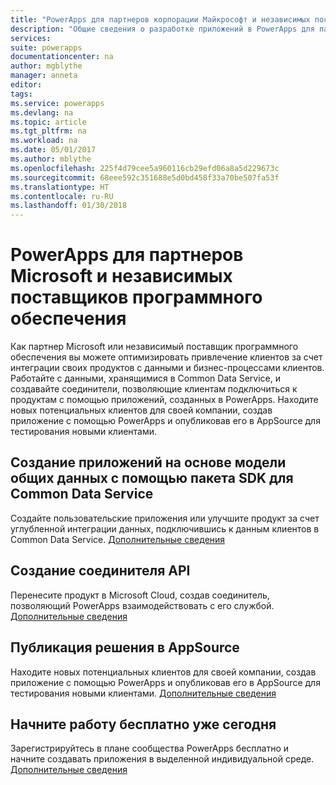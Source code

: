 ```yaml
---
title: "PowerApps для партнеров корпорации Майкрософт и независимых поставщиков программного обеспечения | Документация Майкрософт"
description: "Общие сведения о разработке приложений в PowerApps для партнеров Microsoft и независимых поставщиков программного обеспечения."
services: 
suite: powerapps
documentationcenter: na
author: mgblythe
manager: anneta
editor: 
tags: 
ms.service: powerapps
ms.devlang: na
ms.topic: article
ms.tgt_pltfrm: na
ms.workload: na
ms.date: 05/01/2017
ms.author: mblythe
ms.openlocfilehash: 225f4d79cee5a960116cb29efd06a8a5d229673c
ms.sourcegitcommit: 68eee592c351688e5d0bd458f33a70be507fa53f
ms.translationtype: HT
ms.contentlocale: ru-RU
ms.lasthandoff: 01/30/2018
---
```

# <a name="powerapps-for-microsoft-partners-and-isvs"></a>PowerApps для партнеров Microsoft и независимых поставщиков программного обеспечения
Как партнер Microsoft или независимый поставщик программного обеспечения вы можете оптимизировать привлечение клиентов за счет интеграции своих продуктов с данными и бизнес-процессами клиентов. Работайте с данными, хранящимися в Common Data Service, и создавайте соединители, позволяющие клиентам подключиться к продуктам с помощью приложений, созданных в PowerApps. Находите новых потенциальных клиентов для своей компании, создав приложение с помощью PowerApps и опубликовав его в AppSource для тестирования новыми клиентами.

## <a name="build-apps-on-the-common-data-model-using-the-common-data-service-sdk"></a>Создание приложений на основе модели общих данных с помощью пакета SDK для Common Data Service
Создайте пользовательские приложения или улучшите продукт за счет углубленной интеграции данных, подключившись к данным клиентов в Common Data Service. [Дополнительные сведения](https://aka.ms/eek20s)

## <a name="build-an-api-connector"></a>Создание соединителя API
Перенесите продукт в Microsoft Cloud, создав соединитель, позволяющий PowerApps взаимодействовать с его службой. [Дополнительные сведения](api-connector-overview.md)

## <a name="list-your-solution-on-appsource"></a>Публикация решения в AppSource
Находите новых потенциальных клиентов для своей компании, создав приложение с помощью PowerApps и опубликовав его в AppSource для тестирования новыми клиентами. [Дополнительные сведения](dev-appsource-test-drive.md)

## <a name="get-started-today-for-free"></a>Начните работу бесплатно уже сегодня
Зарегистрируйтесь в плане сообщества PowerApps бесплатно и начните создавать приложения в выделенной индивидуальной среде. [Дополнительные сведения](dev-community-plan.md)

